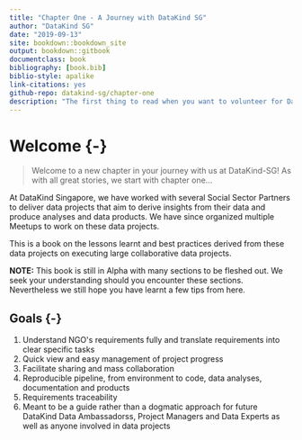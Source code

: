 ```yaml
--- 
title: "Chapter One - A Journey with DataKind SG"
author: "DataKind SG"
date: "2019-09-13"
site: bookdown::bookdown_site
output: bookdown::gitbook
documentclass: book
bibliography: [book.bib]
biblio-style: apalike
link-citations: yes
github-repo: datakind-sg/chapter-one
description: "The first thing to read when you want to volunteer for DataKind Singapore"
---
```


# Welcome {-}

> Welcome to a new chapter in your journey with us at DataKind-SG!
> As with all great stories, we start with chapter one...

At DataKind Singapore, we have worked with several Social Sector Partners to deliver data projects that aim to derive insights from their data and produce analyses and data products. We have since organized multiple Meetups to work on these data projects.

This is a book on the lessons learnt and best practices derived from these data projects on executing large collaborative data projects.

**NOTE:** This book is still in Alpha with many sections to be fleshed out. We seek your understanding should you encounter these sections. Nevertheless we still hope you have learnt a few tips from here.

## Goals {-}

1. Understand NGO's requirements fully and translate requirements into clear specific tasks
2. Quick view and easy management of project progress
3. Facilitate sharing and mass collaboration
4. Reproducible pipeline, from environment to code, data analyses, documentation and products
5. Requirements traceability
6. Meant to be a guide rather than a dogmatic approach for future DataKind Data Ambassadorss, Project Managers and Data Experts as well as anyone involved in data projects

